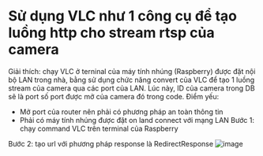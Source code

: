# Sử dụng VLC như 1 công cụ để tạo luồng http cho stream rtsp của camera  

Giải thích: chạy VLC ở terninal của máy tính nhúng (Raspberry) được đặt nội bộ LAN trong nhà, bằng sử dụng chức năng convert của VLC để tạo 1 luồng stream của camera qua các port của LAN. Lúc này, ID của camera trong DB sẽ là port số port được mở của camera đó trong code.
Điểm yếu:  
  - Mở port của router nên phải có phương pháp an toàn thông tin
  - Phải có máy tính nhúng được đặt on land connect với mạng LAN
Bước 1: chạy command VLC trên terminal của Raspberry

Bước 2: tạo url với phương pháp response là RedirectResponse
![image](https://github.com/nguyenlegialam/rtsp_to_http_vlc/assets/116132135/ddac3a8a-9af2-44c0-8525-181109adb98a)


